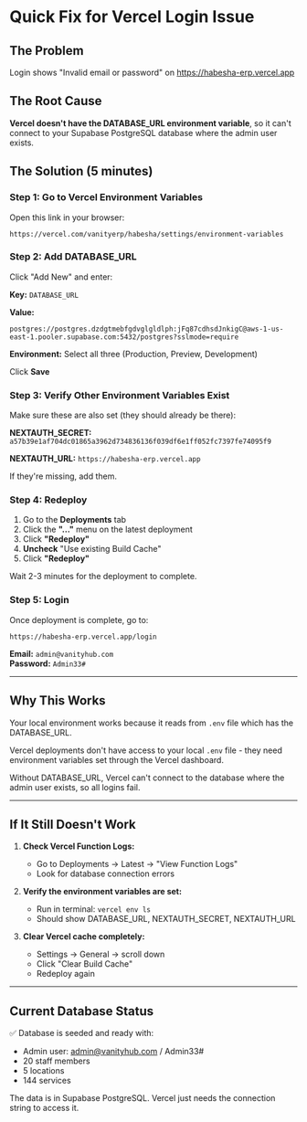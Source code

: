 # Quick Fix for Vercel Login Issue

## The Problem
Login shows "Invalid email or password" on https://habesha-erp.vercel.app

## The Root Cause
**Vercel doesn't have the DATABASE_URL environment variable**, so it can't connect to your Supabase PostgreSQL database where the admin user exists.

## The Solution (5 minutes)

### Step 1: Go to Vercel Environment Variables
Open this link in your browser:
```
https://vercel.com/vanityerp/habesha/settings/environment-variables
```

### Step 2: Add DATABASE_URL

Click "Add New" and enter:

**Key:** `DATABASE_URL`

**Value:** 
```
postgres://postgres.dzdgtmebfgdvglgldlph:jFq87cdhsdJnkigC@aws-1-us-east-1.pooler.supabase.com:5432/postgres?sslmode=require
```

**Environment:** Select all three (Production, Preview, Development)

Click **Save**

### Step 3: Verify Other Environment Variables Exist

Make sure these are also set (they should already be there):

**NEXTAUTH_SECRET:** `a57b39e1af704dc01865a3962d734836136f039df6e1ff052fc7397fe74095f9`

**NEXTAUTH_URL:** `https://habesha-erp.vercel.app`

If they're missing, add them.

### Step 4: Redeploy

1. Go to the **Deployments** tab
2. Click the **"..."** menu on the latest deployment
3. Click **"Redeploy"**
4. **Uncheck** "Use existing Build Cache"
5. Click **"Redeploy"**

Wait 2-3 minutes for the deployment to complete.

### Step 5: Login

Once deployment is complete, go to:
```
https://habesha-erp.vercel.app/login
```

**Email:** `admin@vanityhub.com`  
**Password:** `Admin33#`

---

## Why This Works

Your local environment works because it reads from `.env` file which has the DATABASE_URL.

Vercel deployments don't have access to your local `.env` file - they need environment variables set through the Vercel dashboard.

Without DATABASE_URL, Vercel can't connect to the database where the admin user exists, so all logins fail.

---

## If It Still Doesn't Work

1. **Check Vercel Function Logs:**
   - Go to Deployments → Latest → "View Function Logs"
   - Look for database connection errors

2. **Verify the environment variables are set:**
   - Run in terminal: `vercel env ls`
   - Should show DATABASE_URL, NEXTAUTH_SECRET, NEXTAUTH_URL

3. **Clear Vercel cache completely:**
   - Settings → General → scroll down
   - Click "Clear Build Cache"
   - Redeploy again

---

## Current Database Status

✅ Database is seeded and ready with:
- Admin user: admin@vanityhub.com / Admin33#
- 20 staff members
- 5 locations  
- 144 services

The data is in Supabase PostgreSQL. Vercel just needs the connection string to access it.
